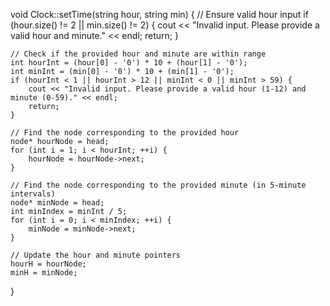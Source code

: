 void Clock::setTime(string hour, string min) {
    // Ensure valid hour input
    if (hour.size() != 2 || min.size() != 2) {
        cout << "Invalid input. Please provide a valid hour and minute." << endl;
        return;
    }

    // Check if the provided hour and minute are within range
    int hourInt = (hour[0] - '0') * 10 + (hour[1] - '0');
    int minInt = (min[0] - '0') * 10 + (min[1] - '0');
    if (hourInt < 1 || hourInt > 12 || minInt < 0 || minInt > 59) {
        cout << "Invalid input. Please provide a valid hour (1-12) and minute (0-59)." << endl;
        return;
    }

    // Find the node corresponding to the provided hour
    node* hourNode = head;
    for (int i = 1; i < hourInt; ++i) {
        hourNode = hourNode->next;
    }

    // Find the node corresponding to the provided minute (in 5-minute intervals)
    node* minNode = head;
    int minIndex = minInt / 5;
    for (int i = 0; i < minIndex; ++i) {
        minNode = minNode->next;
    }

    // Update the hour and minute pointers
    hourH = hourNode;
    minH = minNode;
}
